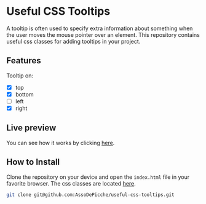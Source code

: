 # Useful CSS Tooltips

A tooltip is often used to specify extra information about something when the user moves the mouse pointer over an element. This repository contains useful css classes for adding tooltips in your project.

## Features

Tooltip on:

- [x] top
- [x] bottom
- [ ] left
- [x] right

## Live preview

You can see how it works by clicking [here](https://useful-css-tooltips.netlify.app/).

## How to Install

Clone the repository on your device and open the `index.html` file in your favorite browser. The css classes are located [here](src/style/).

```bash
git clone git@github.com:AssoDePicche/useful-css-tooltips.git
```
